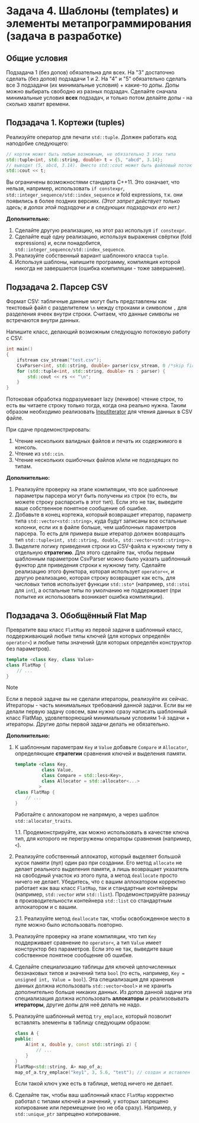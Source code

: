 
# Задача 4. Шаблоны (templates) и элементы метапрограммирования (задача в разработке)

## Общие условия

Подзадача 1 (без допов) обязательна для всех. На "3" достаточно сделать (без допов) подзадачи 1 и 2. На "4" и "5" обязательно сделать все 3 подзадачи (их минимальные условия) + какие-то допы. Допы можно выбирать свободно из разных подзадач. Сделайте сначала минимальные условия **всех** подзадач, и только потом делайте допы - на сколько хватит времени.


## Подзадача 1. Кортежи (tuples)

Реализуйте оператор для печати `std::tuple`. Должен работать код наподобие следующего:
```C++
// кортеж может быть любым возможным, не обязательно 3 этих типа
std::tuple<int, std::string, double> t = {5, "abcd", 3.14};
// выводит (5, abcd, 3.14). Вместо std::cout может быть файловый поток (ofstream)
std::cout << t; 
```
Вы ограничены возможностями стандарта С++11. Это означает, что нельзя, например, использовать `if constexpr`, `std::integer_sequence/std::index_sequence` и fold expressions, т.к. они появились в более поздних версиях. _(Этот запрет действует только здесь; в допах этой подзадачи и в следующих подзадачах его нет.)_

**Дополнительно:** 

1. Сделайте другую реализацию, на этот раз используя `if constexpr`.
2. Сделайте ещё одну реализацию, используя выражения свёртки (fold expressions) и, если понадобится, `std::integer_sequence/std::index_sequence`.
3. Реализуйте собственный вариант шаблонного класса `tuple`.
4. Используя шаблоны, напишите программу, компиляция которой никогда не завершается (ошибка компиляции - тоже завершение).

## Подзадача 2. Парсер CSV

Формат CSV: табличные данные могут быть представлены как текстовый файл с разделителем `\n` между строками и символом `,` для разделения ячеек внутри строки. Считаем, что данные символы не встречаются внутри данных.

Напишите класс, делающий возможным следующую потоковую работу с CSV:
```C++
int main()
{
    ifstream csv_stream("test.csv");    
    CsvParser<int, std::string, double> parser(csv_stream, 0 /*skip first lines count*/);
    for (std::tuple<int, std::string, double> rs : parser) {
        std::cout << rs << "\n";
    }
}
```

Потоковая обработка подразумевает lazy (ленивое) чтение строк, то есть вы читаете строку только тогда, когда она реально нужна. Таким образом необходимо реализовать [InputIterator](https://en.cppreference.com/w/cpp/named_req/InputIterator) для чтения данных в CSV файле. 

При сдаче продемонстрировать:
1. Чтение нескольких валидных файлов и печать их содержимого в консоль.
2. Чтение из `std::cin`.
3. Чтение нескольких ошибочных файлов и/или не подходящих по типам.

**Дополнительно:**
1. Реализуйте проверку на этапе компиляции, что все шаблонные параметры парсера могут быть получены из строк (то есть, вы можете строку распарсить в этот тип). Если это не так, выведите ваше собственное понятное сообщение об ошибке.
2. Добавьте в конец кортежа, который возвращает итератор, параметр типа `std::vector<std::string>`, куда будут записаны все остальные колонки, если их в файле больше, чем шаблонных параметров парсера. То есть для примера выше итератор должен возвращать тип `std::tuple<int, std::string, double, std::vector<std::string>>`.
3. Выделите логику приведения строки из CSV-файла к нужному типу в отдельную **стратегию**. Для этого сделайте так, чтобы первым шаблонным параметром CsvParser можно было указать шаблонный функтор для приведения строки к нужному типу. Сделайте реализацию этого функтора, которая использует `operator<<`, и другую реализацию, которая строку возвращает как есть, для числовых типов использует функции `std::sto*` (например, `std::stoi` для `int`), а остальные типы по умолчанию не поддерживает (при попытке их использовать возникает ошибка компиляции).

## Подзадача 3. Обобщённый Flat Map

Превратите ваш класс `FlatMap` из первой задачи в шаблонный класс, поддерживающий любые типы ключей (для которых определён `operator<`) и любые типы значений (для которых определён конструктор без параметров).

```C++
template <class Key, class Value>
class FlatMap {
    // ...
}
```

> [!NOTE]
> Если в первой задаче вы не сделали итераторы, реализуйте их сейчас. Итераторы - часть минимальных требований данной задачи. Если вы не делали первую задачу совсем, вам нужно сразу написать шаблонный класс FlatMap, удовлетворяющий минимальным условиям 1-й задачи + итераторы. Другие допы первой задачи делать не обязательно.

**Дополнительно:**

1. К шаблонным параметрам `Key` и `Value` добавьте `Compare` и `Allocator`, определяющие **стратегии** сравнения ключей и выделения памяти. 
    ```C++
    template <class Key,
              class Value,
              class Compare = std::less<Key>,
              class Allocator = std::allocator<...>
             >
    class FlatMap {
        // ...
    }
    ```
    Работайте с аллокатором не напрямую, а через шаблон `std::allocator_traits`.

    1.1. Продемонстрируйте, как можно использовать в качестве ключа тип, для которого не перегружены операторы сравнения (например, `<`).

3. Реализуйте собственный аллокатор, который выделяет большой кусок памяти (пул) один раз при создании. Его метод `allocate` не делает реального выделения памяти, а лишь возвращает указатель на свободный участок из этого пула, а метод `deallocate` просто ничего не делает. Убедитесь, что с вашим аллокатором корректно работает как ваш класс `FlatMap`, так и стандартные контейнеры (например, `std::vector` или `std::list`). Продемонстрируйте разницу в производительности контейнера `std::list` со стандартным аллокатором и с вашим.

    2.1. Реализуйте метод `deallocate` так, чтобы освобожденное место в пуле можно было использовать повторно.

4. Реализуйте проверку на этапе компиляции, что тип `Key` поддерживает сравнение по `operator<`, а тип `Value` имеет конструктор без параметров. Если это не так, выведите ваше собственное понятное сообщение об ошибке.

5. Сделайте специализацию таблицы для ключей целочисленных беззнаковых типов и значений типа `bool` (то есть, например, `Key = unsigned int, Value = bool`). Эта специализация для хранения данных должна использовать `std::vector<bool>` и не хранить дополнительно больше никаких данных. Из допов данной задачи эта специализация должна использовать **аллокаторы** и реализовывать **итераторы**, другие допы для неё делать не надо.

6. Реализуйте шаблонный метод `try_emplace`, который позволит вставлять элементы в таблицу следующим образом:
    ```C++
    class A {
    public:
        A(int x, double y, const std::string& z) {
            // ...
        }
    }
    FlatMap<std::string, A> map_of_a;
    map_of_a.try_emplace("key1", 3, 5.6, "test"); // создан и вставлен в таблицу объект A(3, 5.6, "test") по ключу "key1"
    ```
    Если такой ключ уже есть в таблице, метод ничего не делает.

7. Сделайте так, чтобы ваш шаблонный класс `FlatMap` корректно работал с типами ключей и значений, у которых запрещено копирование или перемещение (но не оба сразу). Например, у `std::unique_ptr` запрещено копирование.

